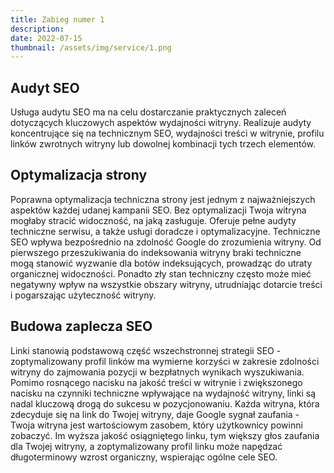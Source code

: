 ```yaml
---
title: Zabieg numer 1
description: 
date: 2022-07-15
thumbnail: /assets/img/service/1.png
---
```


## Audyt SEO

Usługa audytu SEO ma na celu dostarczanie praktycznych zaleceń dotyczących kluczowych aspektów wydajności witryny. Realizuje audyty koncentrujące się na technicznym SEO, wydajności treści w witrynie, profilu linków zwrotnych witryny lub dowolnej kombinacji tych trzech elementów.

## Optymalizacja strony

Poprawna optymalizacja techniczna strony jest jednym z najważniejszych aspektów każdej udanej kampanii SEO. Bez optymalizacji Twoja witryna mogłaby stracić widoczność, na jaką zasługuje. Oferuje pełne audyty techniczne serwisu, a także usługi doradcze i optymalizacyjne. Techniczne SEO wpływa bezpośrednio na zdolność Google do zrozumienia witryny. Od pierwszego przeszukiwania do indeksowania witryny braki techniczne mogą stanowić wyzwanie dla botów indeksujących, prowadząc do utraty organicznej widoczności. Ponadto zły stan techniczny często może mieć negatywny wpływ na wszystkie obszary witryny, utrudniając dotarcie treści i pogarszając użyteczność witryny.

## Budowa zaplecza SEO

Linki stanowią podstawową część wszechstronnej strategii SEO - zoptymalizowany profil linków ma wymierne korzyści w zakresie zdolności witryny do zajmowania pozycji w bezpłatnych wynikach wyszukiwania. Pomimo rosnącego nacisku na jakość treści w witrynie i zwiększonego nacisku na czynniki techniczne wpływające na wydajność witryny, linki są nadal kluczową drogą do sukcesu w pozycjonowaniu. Każda witryna, która zdecyduje się na link do Twojej witryny, daje Google sygnał zaufania - Twoja witryna jest wartościowym zasobem, który użytkownicy powinni zobaczyć. Im wyższa jakość osiągniętego linku, tym większy głos zaufania dla Twojej witryny, a zoptymalizowany profil linku może napędzać długoterminowy wzrost organiczny, wspierając ogólne cele SEO.
